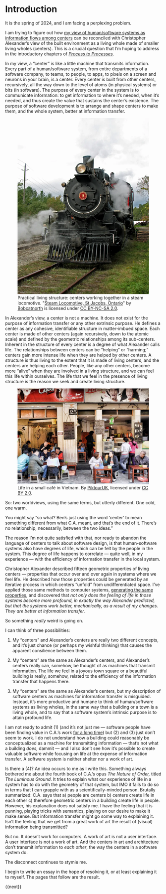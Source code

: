 # Introduction

It is the spring of 2024, and I am facing a perplexing problem.

I am trying to figure out how [my view of human/software systems as information flows among centers](https://benchristel.github.io/process-to-processes/Fundamentals/SoftwareSystems.html) can be reconciled with Christopher Alexander’s view of the built environment as a living whole made of smaller living wholes (centers). This is a crucial question that I’m hoping to address in the introductory chapters of [_Process to Processes_](https://benchristel.github.io/process-to-processes/).

In my view, a “center” is like a little machine that transmits information. Every part of a human/software system, from entire departments of a software company, to teams, to people, to apps, to pixels on a screen and neurons in your brain, is a center. Every center is built from other centers, recursively, all the way down to the level of atoms (in physical systems) or bits (in software). The purpose of every center in the system is to communicate information: to get information to where it’s needed, when it’s needed, and thus create the value that sustains the center’s existence. The purpose of software development is to arrange and shape centers to make them, and the whole system, better at information transfer.

<figure style="--fig-width: 300px">
<img src="locomotive.webp" alt="">
<figcaption>Practical living structure: centers working together in a steam locomotive. "<a href="https://www.flickr.com/photos/77483134@N00/1573131569">Steam Locomotive, St Jacobs, Ontario</a>" by <a href="https://www.flickr.com/photos/77483134@N00">Bobcatnorth</a> is licensed under <a href="https://creativecommons.org/licenses/by-nc-sa/2.0">CC BY-NC-SA 2.0</a>.</figcaption>
</figure>

In Alexander’s view, a center is not a machine. It does not exist for the purpose of information transfer or any other extrinsic purpose. He defines a center as any cohesive, identifiable structure in matter-imbued space. Each center is made of other centers (again recursively, down to the atomic scale) and defined by the geometric relationships among its sub-centers. Inherent in the structure of every center is a degree of what Alexander calls life. The relationships between centers can be “helping” or “harming;” centers gain more intense life when they are helped by other centers. A structure is thus living to the extent that it is made of living centers, and the centers are helping each other. People, like any other centers, become more “alive” when they are involved in a living structure, and we can feel this life within ourselves. The life that we feel in the presence of living structure is the reason we seek and create living structure.

<figure style="--fig-width: 100%">
<img src="cafe.webp" alt="">
<figcaption>Life in a small café in Vietnam. By </span><a href="https://www.flickr.com/photos/69706441@N03">PiktourUK</a><span>, licensed under </span><a href="https://creativecommons.org/licenses/by/2.0">CC BY 2.0</a><span>.</figcaption>
</figure>

So: two worldviews, using the same terms, but utterly different. One cold, one warm.

You might say “so what? Ben’s just using the word ‘center’ to mean something different from what C.A. meant, and that’s the end of it. There’s no relationship, necessarily, between the two ideas.”

The reason I’m not quite satisfied with that, nor ready to abandon the language of centers to talk about software design, is that human-software systems also have degrees of life, which can be felt by the people in the system. This degree of life happens to correlate — quite well, in my experience — with the efficiency of information transfer in the local system.

Christopher Alexander described fifteen geometric properties of living centers — properties that occur over and over again in systems where we feel life. He described how those properties could be generated by an iterative process in which centers “unfold” from undifferentiated space. I’ve applied those same methods to computer systems, [generating the same properties](https://github.com/benchristel/benchristel.github.io/wiki/FifteenPropertiesInSoftware), and discovered that _not only does the feeling of life in those systems become more profound, in exactly the way Alexander predicted, but that the systems work better, mechanically, as a result of my changes. They are better at information transfer._

So something _really_ weird is going on.

I can think of three possibilities:

1.  My “centers” and Alexander’s centers are really two different concepts, and it’s just chance (or perhaps my wishful thinking) that causes the apparent consilience between them.
    
2.  My “centers” are the same as Alexander’s centers, and Alexander’s centers really can, somehow, be thought of as machines that transmit information. The life we feel in a joyous town square or a beautiful building is really, somehow, related to the efficiency of the information transfer that happens there.
    
3.  My “centers” are the same as Alexander’s centers, but my description of software centers as machines for information transfer is misguided. Instead, it’s more productive and humane to think of human/software systems as living wholes, in the same way that a building or a town is a living whole, and to say that a software system’s intrinsic purpose is to attain profound life.


I am not ready to admit (1) (and it’s not just me — software people have been finding value in C.A.’s work [for a long time](https://www.patternlanguage.com/archive/ieee.html)) but (2) and (3) just don’t seem to work. I do not understand how a building could reasonably be conceptualized as a machine for transmitting information — that’s not what a building _does,_ dammit — and I also don’t see how it’s possible to create valuable software while focusing on life at the expense of information transfer. A software system is neither shelter nor a work of art.

Is there a (4)? An idea occurs to me as I write this. Something always bothered me about the fourth book of C.A.’s opus _The Nature of Order,_ titled _The Luminous Ground_. It tries to explain what our experience of life in a system has to do with the geometry of that system, but IMO it fails to do so in terms that I can grapple with as a scientifically-minded person. Brutally summarized: C.A. says that a) people are centers b) centers create life in each other c) therefore geometric centers in a building create life in people. However, his explanation does not satisfy me. I have the feeling that it is punning, playing tricks with semantics, playing on our desire to make it make sense. But information transfer might go some way to explaining it. Isn’t the feeling that we get from a great work of art the result of (visual) information being transmitted?

But no. It doesn’t work for computers. A work of art is not a user interface. A user interface is not a work of art. And the centers in art and architecture don’t transmit information to _each other_, the way the centers in a software system do.

The disconnect continues to stymie me.

I begin to write an essay in the hope of resolving it, or at least explaining it to myself. The pages that follow are the result.

<nav class="centered-text">{{next}}</nav>